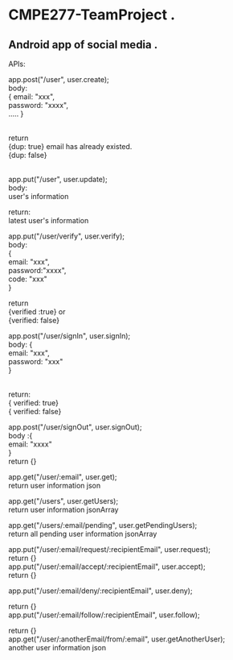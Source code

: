 # CMPE277-TeamProject . 
## Android app of social media . 


APIs:

app.post("/user", user.create);<br>
body: <br>
{ email: "xxx",<br>
  password: "xxxx",<br>
  .....
}  <br><br>
 
return <br>
{dup: true} email has already existed.<br>
{dup: false} <br><br>
 
app.put("/user", user.update);<br>
body:<br>
user's information <br>

return:<br>
latest user's information<br>

app.put("/user/verify", user.verify);<br>
body:<br>
{<br>
    email: "xxx", <br>
    password:"xxxx",<br>
    code: "xxx"<br>
}<br>

return<br>
{verified :true} or <br>
{verified: false}<br>


app.post("/user/signIn", user.signIn);<br>
body: {<br>
    email: "xxx",<br>
    password: "xxx"<br>
    }<br><br>

return: <br>
{ verified: true}<br>
{ verified: false}<br>
    
app.post("/user/signOut", user.signOut);<br>
body :{<br>
 email: "xxxx"<br>
 }<br>
return {}<br>

app.get("/user/:email", user.get);<br>
return user information json<br>

app.get("/users", user.getUsers);<br>
return user information jsonArray<br>

app.get("/users/:email/pending", user.getPendingUsers);<br>
return all pending user information jsonArray<br>

app.put("/user/:email/request/:recipientEmail", user.request);<br>
return {}<br>
app.put("/user/:email/accept/:recipientEmail", user.accept);<br>
return {}<br>

app.put("/user/:email/deny/:recipientEmail", user.deny);<br>

return {}<br>
app.put("/user/:email/follow/:recipientEmail", user.follow);<br>

return {}<br>
app.get("/user/:anotherEmail/from/:email", user.getAnotherUser);<br>
another user information json<br>
